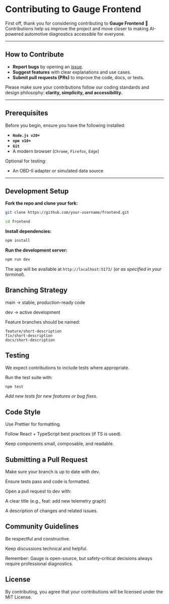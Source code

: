 # Contributing to Gauge Frontend

First off, thank you for considering contributing to **Gauge Frontend** 🖤  
Contributions help us improve the project and move closer to making AI-powered automotive diagnostics accessible for everyone.  

---

## How to Contribute

- **Report bugs** by opening an [issue](../../issues).  
- **Suggest features** with clear explanations and use cases.  
- **Submit pull requests (PRs)** to improve the code, docs, or tests.  

Please make sure your contributions follow our coding standards and design philosophy: **clarity, simplicity, and accessibility.**  

---

## Prerequisites

Before you begin, ensure you have the following installed:  

- **`Node.js v20+`**  
- **`npm v10+`**  
- **`Git`**  
- A modern browser (`Chrome`, `Firefox`, `Edge`)  

Optional for testing:  
- An OBD-II adapter or simulated data source  

---

## Development Setup

**Fork the repo and clone your fork:**
   ```bash
   git clone https://github.com/your-username/frontend.git
   ```

   ```bash
   cd frontend
   ```
**Install dependencies:**

```bash
npm install
```
**Run the development server:**

```bash
npm run dev
```
The app will be available at `http://localhost:5173/` (*or as specified in your terminal*).

## Branching Strategy
main → stable, production-ready code

dev → active development

Feature branches should be named:

```arduino
feature/short-description
fix/short-description
docs/short-description
```

## Testing
We expect contributions to include tests where appropriate.

Run the test suite with:

```bash
npm test
```

*Add new tests for new features or bug fixes.*

## Code Style
Use Prettier for formatting.

Follow React + TypeScript best practices (if TS is used).

Keep components small, composable, and readable.

## Submitting a Pull Request
Make sure your branch is up to date with dev.

Ensure tests pass and code is formatted.

Open a pull request to dev with:

A clear title (e.g., feat: add new telemetry graph)

A description of changes and related issues.

## Community Guidelines
Be respectful and constructive.

Keep discussions technical and helpful.

Remember: Gauge is open-source, but safety-critical decisions always require professional diagnostics.

## License
By contributing, you agree that your contributions will be licensed under the MIT License.
